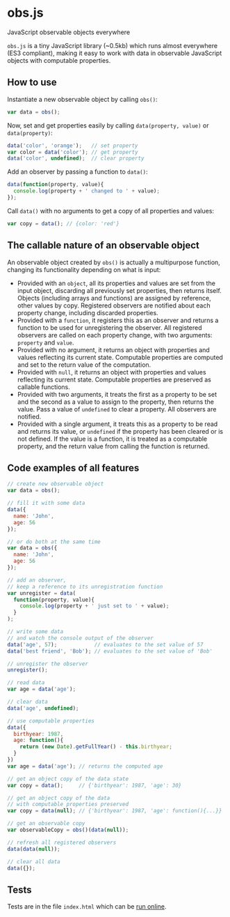 # obs.js
JavaScript observable objects everywhere

`obs.js` is a tiny JavaScript library (~0.5kb) which runs almost everywhere (ES3 compliant), making it easy to work with data in observable JavaScript objects with computable properties.

## How to use

Instantiate a new observable object by calling `obs()`:

```javascript
var data = obs();
```

Now, set and get properties easily by calling `data(property, value)` or `data(property)`:

```javascript
data('color', 'orange');   // set property
var color = data('color'); // get property
data('color', undefined);  // clear property
```

Add an observer by passing a function to `data()`:

```javascript
data(function(property, value){
  console.log(property + ' changed to ' + value);
});
```

Call `data()` with no arguments to get a copy of all properties and values:

```javascript
var copy = data(); // {color: 'red'}
```

## The callable nature of an observable object

An observable object created by `obs()` is actually a multipurpose function, changing its functionality depending on what is input:
* Provided with an `object`, all its properties and values are set from the input object, discarding all previously set properties, then returns itself. Objects (including arrays and functions) are assigned by reference, other values by copy. Registered observers are notified about each property change, including discarded properties.
* Provided with a `function`, it registers this as an observer and returns a function to be used for unregistering the observer. All registered observers are called on each property change, with two arguments: `property` and `value`.
* Provided with no argument, it returns an object with properties and values reflecting its current state. Computable properties are computed and set to the return value of the computation.
* Provided with `null`, it returns an object with properties and values reflecting its current state. Computable properties are preserved as callable functions.
* Provided with two arguments, it treats the first as a property to be set and the second as a value to assign to the property, then returns the value. Pass a value of `undefined` to clear a property. All observers are notified.
* Provided with a single argument, it treats this as a property to be read and returns its value, or `undefined` if the property has been cleared or is not defined. If the value is a function, it is treated as a computable property, and the return value from calling the function is returned.

## Code examples of all features

```javascript
// create new observable object
var data = obs();

// fill it with some data
data({
  name: 'John',
  age: 56
});

// or do both at the same time
var data = obs({
  name: 'John',
  age: 56
});

// add an observer,
// keep a reference to its unregistration function
var unregister = data(
  function(property, value){
    console.log(property + ' just set to ' + value);
  }
);

// write some data
// and watch the console output of the observer
data('age', 57);            // evaluates to the set value of 57
data('best friend', 'Bob'); // evaluates to the set value of 'Bob'

// unregister the observer
unregister();

// read data
var age = data('age');

// clear data
data('age', undefined);

// use computable properties
data({
  birthyear: 1987,
  age: function(){
    return (new Date).getFullYear() - this.birthyear;
  }
})
var age = data('age'); // returns the computed age

// get an object copy of the data state
var copy = data();     // {'birthyear': 1987, 'age': 30}

// get an object copy of the data
// with computable properties preserved
var copy = data(null); // {'birthyear': 1987, 'age': function(){...}}

// get an observable copy
var observableCopy = obs()(data(null));

// refresh all registered observers
data(data(null));

// clear all data
data({});
```

## Tests

Tests are in the file `index.html` which can be [run online](https://tomaslangkaas.github.io/obs.js/).
